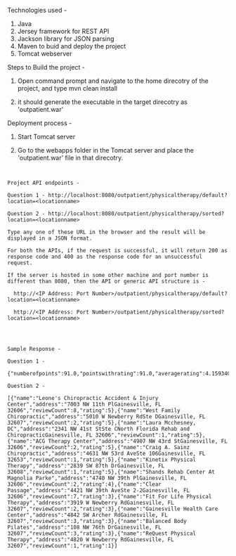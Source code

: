 Technologies used - 

1) Java 
2) Jersey framework for REST API
3) Jackson library for JSON parsing
4) Maven to buid and deploy the project
5) Tomcat webserver


Steps to Build the project - 

1) Open command prompt and navigate to the home direcotry of the project, and type 
			mvn clean install

2) it should generate the executable in the target direcotry as 'outpatient.war'



Deployment process -

1) Start Tomcat server

2) Go to the webapps folder in the Tomcat server and place the 'outpatient.war' file in that direcotry.


~~~~~~If you are not modifing the source code, you can directly copy the 'outpatient.war' file from the target directory and put it in the server.~~~~~~~


Project API endpoints -

Question 1 - http://localhost:8080/outpatient/physicaltherapy/default?location=<locationname>

Question 2 - http://localhost:8080/outpatient/physicaltherapy/sorted?location=<locationname>

Type any one of these URL in the browser and the result will be displayed in a JSON format.

For both the APIs, if the request is successful, it will return 200 as response code and 400 as the response code for an unsuccessful request.

If the server is hosted in some other machine and port number is different than 8080, then the API or generic API structure is -

  http://<IP Address: Port Number>/outpatient/physicaltherapy/default?location=<locationname>
  
  http://<IP Address: Port Number>/outpatient/physicaltherapy/sorted?location=<locationname>
  

  
  
Sample Response - 

Question 1 - 

{"numberofpoints":91.0,"pointswithrating":91.0,"averagerating":4.159340659340659,"totalreviews":366.0}

Question 2 -

[{"name":"Leone's Chiropractic Accident & Injury Center","address":"7003 NW 11th PlGainesville, FL 32606","reviewCount":8,"rating":5},{"name":"West Family Chiropractic","address":"5010 W Newberry RdSte DGainesville, FL 32607","reviewCount":2,"rating":5},{"name":"Laura Mcchesney, DC","address":"2341 NW 41st StSte CNorth Florida Rehab and ChiropracticGainesville, FL 32606","reviewCount":1,"rating":5},{"name":"ACG Therapy Center","address":"4907 NW 43rd StGainesville, FL 32606","reviewCount":2,"rating":5},{"name":"Craig A. Sainz Chiropractic","address":"4631 NW 53rd AveSte 106Gainesville, FL 32653","reviewCount":1,"rating":5},{"name":"Kinetix Physical Therapy","address":"2839 SW 87th DrGainesville, FL 32608","reviewCount":1,"rating":5},{"name":"Shands Rehab Center At Magnolia Parke","address":"4740 NW 39th PlGainesville, FL 32606","reviewCount":2,"rating":4},{"name":"Clear Passage","address":"4421 NW 39th AveSte 2-2Gainesville, FL 32606","reviewCount":7,"rating":3},{"name":"Fit For Life Physical Therapy","address":"3919 W Newberry RdGainesville, FL 32607","reviewCount":2,"rating":3},{"name":"Gainesville Health Care Center","address":"4842 SW Archer RdGainesville, FL 32607","reviewCount":3,"rating":3},{"name":"Balanced Body Pilates","address":"108 NW 76th DrGainesville, FL 32607","reviewCount":3,"rating":3},{"name":"ReQuest Physical Therapy","address":"4820 W Newberry RdGainesville, FL 32607","reviewCount":1,"rating":1}]